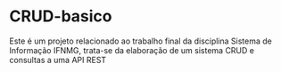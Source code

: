 # CRUD-basico
Este é um projeto relacionado ao trabalho final da disciplina Sistema de Informação IFNMG,  trata-se da elaboração de um sistema CRUD e consultas a uma API REST 
